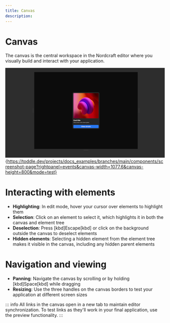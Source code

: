 ```yaml
---
title: Canvas
description:
---
```


# Canvas
The canvas is the central workspace in the Nordcraft editor where you visually build and interact with your application.

![Canvas|16/9](canvas.webp){https://toddle.dev/projects/docs_examples/branches/main/components/screenshot-page?rightpanel=events&canvas-width=1077.6&canvas-height=800&mode=test}

# Interacting with elements
- **Highlighting**: In edit mode, hover your cursor over elements to highlight them
- **Selection**: Click on an element to select it, which highlights it in both the canvas and element tree
- **Deselection**: Press [kbd]Escape[kbd] or click on the background outside the canvas to deselect elements
- **Hidden elements**: Selecting a hidden element from the element tree makes it visible in the canvas, including any hidden parent elements

# Navigation and viewing
- **Panning**: Navigate the canvas by scrolling or by holding [kbd]Space[kbd] while dragging
- **Resizing**: Use the three handles on the canvas borders to test your application at different screen sizes

::: info
All links in the canvas open in a new tab to maintain editor synchronization. To test links as they'll work in your final application, use the preview functionality.
:::